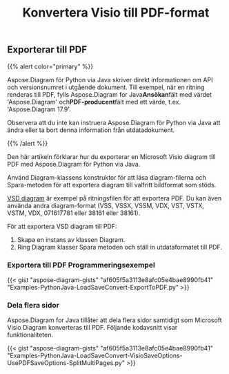 ﻿---
title:  Konvertera Visio till PDF-format
linktitle: Konvertera Visio till PDF
type: docs
weight: 10
url: /sv/python-java/convert-visio-to-pdf/
description: This topic show you how to convert Visio to PDF formats using Aspose.Diagram for Python via Java. Convert VSD, VSS, VDW, VST, VSDX, VSSX, VSTX, VSDM, VSTM, VSSM to PDF with a few lines of code.
---
## **Exporterar till PDF**
{{% alert color="primary" %}}

Aspose.Diagram för Python via Java skriver direkt informationen om API och versionsnumret i utgående dokument. Till exempel, när en ritning renderas till PDF, fylls Aspose.Diagram for Java**Ansökan**fält med värdet 'Aspose.Diagram' och**PDF-producent**fält med ett värde, t.ex. 'Aspose.Diagram 17.9'.

Observera att du inte kan instruera Aspose.Diagram för Python via Java att ändra eller ta bort denna information från utdatadokument.

{{% /alert %}}

Den här artikeln förklarar hur du exporterar en Microsoft Visio diagram till PDF med Aspose.Diagram för Python via Java.

Använd Diagram-klassens konstruktor för att läsa diagram-filerna och Spara-metoden för att exportera diagram till valfritt bildformat som stöds.

[VSD diagram](ExportToPDF.vsd) är exempel på ritningsfilen för att exportera PDF. Du kan även använda andra diagram-format (VSS, VSSX, VSSM, VDX, VST, VSTX, VSTM, VDX, 071617781 eller 38161 eller 38161).

För att exportera VSD diagram till PDF:

1. Skapa en instans av klassen Diagram.
1. Ring Diagram klasser Spara metoden och ställ in utdataformatet till PDF.

### **Exportera till PDF Programmeringsexempel**
{{< gist "aspose-diagram-gists" "af605f5a3113e8afc05e4bae8990fb41" "Examples-PythonJava-LoadSaveConvert-ExportToPDF.py" >}}

### **Dela flera sidor**
Aspose.Diagram for Java tillåter att dela flera sidor samtidigt som Microsoft Visio Diagram konverteras till PDF. Följande kodavsnitt visar funktionaliteten.

{{< gist "aspose-diagram-gists" "af605f5a3113e8afc05e4bae8990fb41" "Examples-PythonJava-LoadSaveConvert-VisioSaveOptions-UsePDFSaveOptions-SplitMultiPages.py" >}}
